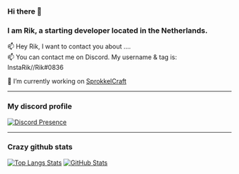 ### Hi there 👋

### I am Rik, a starting developer located in the Netherlands.

📫 Hey Rik, I want to contact you about .... <br>
📫 You can contact me on Discord. My username & tag is: InstaRik//Rik#0836 <br>

🔭 I’m currently working on [SprokkelCraft](https://discord.gg/2WAYjf7fVG) <br>

<hr>

### My discord profile
[![Discord Presence](https://lanyard.cnrad.dev/api/414840396502532098)](https://discord.com/users/414840396502532098)

<hr>

### Crazy github stats
[![Top Langs Stats](https://github-readme-stats.vercel.app/api/top-langs/?username=InstaRik&theme=gruvbox)](https://github.com/InstaRik)
[![GitHub Stats](https://github-readme-stats.vercel.app/api?username=InstaRik&show_icons=true&theme=gruvbox&count_private=true)](https://github.com/InstaRik)

<!--

Here are some ideas to get you started:

- 🔭 I’m currently working on ...
- 🌱 I’m currently learning ...
- 👯 I’m looking to collaborate on ...
- 🤔 I’m looking for help with ...
- 💬 Ask me about ...
- 📫 How to reach me: ...
- 😄 Pronouns: ...
- ⚡ Fun fact: ...
-->
